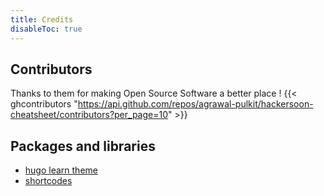 ```yaml
---
title: Credits
disableToc: true
---
```


## Contributors

Thanks to them <i class="fas fa-heart"></i> for making Open Source Software a better place !
{{< ghcontributors "https://api.github.com/repos/agrawal-pulkit/hackersoon-cheatsheet/contributors?per_page=10" >}}

## Packages and libraries

* [hugo learn theme](https://learn.netlify.com/en/)
* [shortcodes](https://github.com/parsiya/Hugo-Shortcodes)
